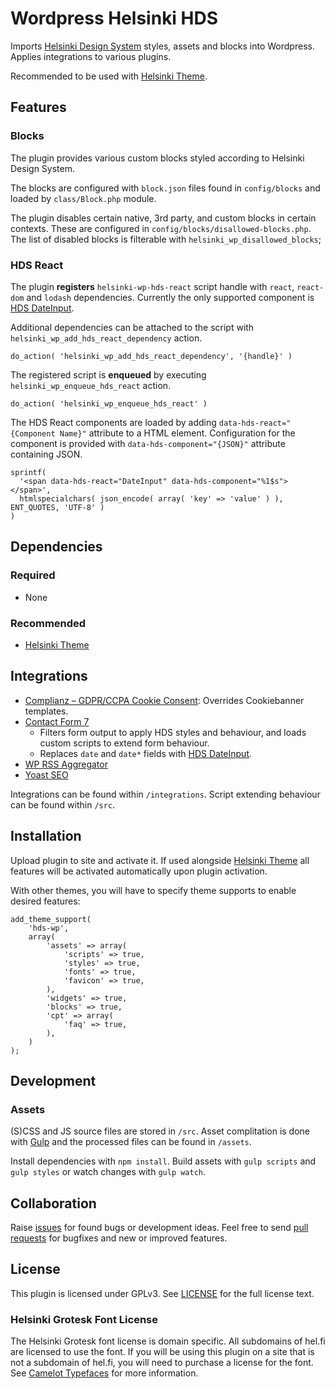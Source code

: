 # Wordpress Helsinki HDS
Imports [Helsinki Design System](https://hds.hel.fi/) styles, assets and blocks into Wordpress. Applies integrations to various plugins.

Recommended to be used with [Helsinki Theme](https://github.com/City-of-Helsinki/wordpress-helfi-helsinkiteema).

## Features

### Blocks

The plugin provides various custom blocks styled according to Helsinki Design System.

The blocks are configured with `block.json` files found in `config/blocks` and loaded by `class/Block.php` module.

The plugin disables certain native, 3rd party, and custom blocks in certain contexts. These are configured in `config/blocks/disallowed-blocks.php`. The list of disabled blocks is filterable with `helsinki_wp_disallowed_blocks`;

### HDS React

The plugin **registers** `helsinki-wp-hds-react` script handle with `react`, `react-dom` and `lodash` dependencies. Currently the only supported component is [HDS DateInput](https://hds.hel.fi/components/date-input/).

Additional dependencies can be attached to the script with `helsinki_wp_add_hds_react_dependency` action.

``do_action( 'helsinki_wp_add_hds_react_dependency', '{handle}' )``

The registered script is **enqueued** by executing `helsinki_wp_enqueue_hds_react` action.

```
do_action( 'helsinki_wp_enqueue_hds_react' )
```

The HDS React components are loaded by adding `data-hds-react="{Component Name}"` attribute to a HTML element. Configuration for the component is provided with `data-hds-component="{JSON}"` attribute containing JSON.

```
sprintf(
  '<span data-hds-react="DateInput" data-hds-component="%1$s"></span>',
  htmlspecialchars( json_encode( array( 'key' => 'value' ) ), ENT_QUOTES, 'UTF-8' )
)
```

## Dependencies

### Required
- None

### Recommended
- [Helsinki Theme](https://github.com/City-of-Helsinki/wordpress-helfi-helsinkiteema)

## Integrations
- [Complianz – GDPR/CCPA Cookie Consent](https://wordpress.org/plugins/complianz-gdpr/): Overrides Cookiebanner templates.
- [Contact Form 7](https://wordpress.org/plugins/contact-form-7/)
  - Filters form output to apply HDS styles and behaviour, and loads custom scripts to extend form behaviour.
  - Replaces `date` and `date*` fields with [HDS DateInput](https://hds.hel.fi/components/date-input/).
- [WP RSS Aggregator](https://wordpress.org/plugins/wp-rss-aggregator/)
- [Yoast SEO](https://wordpress.org/plugins/wordpress-seo/)

Integrations can be found within `/integrations`. Script extending behaviour can be found within `/src`.


## Installation
Upload plugin to site and activate it. If used alongside [Helsinki Theme](https://github.com/City-of-Helsinki/wordpress-helfi-helsinkiteema) all features will be activated automatically upon plugin activation.

With other themes, you will have to specify theme supports to enable desired features:

```
add_theme_support(
    'hds-wp',
    array(
        'assets' => array(
            'scripts' => true,
            'styles' => true,
            'fonts' => true,
            'favicon' => true,
        ),
        'widgets' => true,
        'blocks' => true,
        'cpt' => array(
            'faq' => true,
        ),
    )
);
```

## Development

### Assets
(S)CSS and JS source files are stored in `/src`. Asset complitation is done with [Gulp](https://gulpjs.com/) and the processed files can be found in `/assets`.

Install dependencies with `npm install`. Build assets with `gulp scripts` and `gulp styles` or watch changes with `gulp watch`.

## Collaboration
Raise [issues](https://github.com/City-of-Helsinki/wordpress-helfi-hds-wp/issues) for found bugs or development ideas. Feel free to send [pull requests](https://github.com/City-of-Helsinki/wordpress-helfi-hds-wp/pulls) for bugfixes and new or improved features.

## License

This plugin is licensed under GPLv3. See [LICENSE](https://github.com/City-of-Helsinki/wordpress-helfi-hds-wp/blob/main/LICENSE) for the full license text.

### Helsinki Grotesk Font License

The Helsinki Grotesk font license is domain specific. All subdomains of hel.fi are licensed to use the font. If you will be using this plugin on a site that is not a subdomain of hel.fi, you will need to purchase a license for the font. See [Camelot Typefaces](https://camelot-typefaces.com/helsinki-grotesk) for more information.

